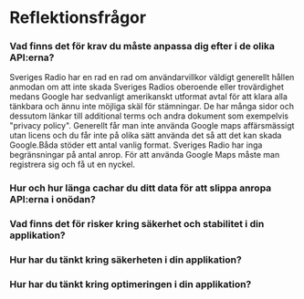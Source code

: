 # Reflektionsfrågor
### Vad finns det för krav du måste anpassa dig efter i de olika API:erna?
Sveriges Radio har en rad en rad om användarvillkor väldigt generellt hållen anmodan om att inte skada Sveriges Radios oberoende eller trovärdighet medans Google har sedvanligt amerikanskt utformat avtal för att klara alla tänkbara och ännu inte möjliga skäl för stämningar. De har många sidor och dessutom länkar till additional terms och andra dokument som exempelvis "privacy policy". Generellt får man inte använda Google maps affärsmässigt utan licens och du får inte på olika sätt använda det så att det kan skada Google.Båda stöder ett antal vanlig format. Sveriges Radio har inga begränsningar på antal anrop. För att använda Google Maps måste man registrera sig och få ut en nyckel.

### Hur och hur länga cachar du ditt data för att slippa anropa API:erna i onödan?
### Vad finns det för risker kring säkerhet och stabilitet i din applikation?
### Hur har du tänkt kring säkerheten i din applikation?
### Hur har du tänkt kring optimeringen i din applikation?

